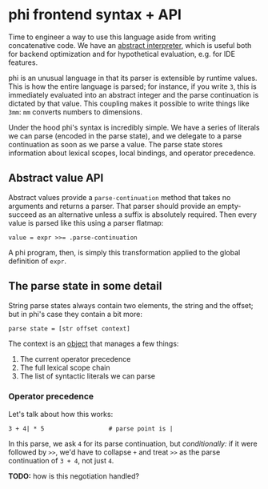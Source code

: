 # phi frontend syntax + API
Time to engineer a way to use this language aside from writing concatenative
code. We have an [abstract interpreter](../phiabstract.pm), which is useful both
for backend optimization and for hypothetical evaluation, e.g. for IDE features.

phi is an unusual language in that its parser is extensible by runtime values.
This is how the entire language is parsed; for instance, if you write `3`, this
is immediately evaluated into an abstract integer and the parse continuation is
dictated by that value. This coupling makes it possible to write things like
`3mm`: `mm` converts numbers to dimensions.

Under the hood phi's syntax is incredibly simple. We have a series of literals
we can parse (encoded in the parse state), and we delegate to a parse
continuation as soon as we parse a value. The parse state stores information
about lexical scopes, local bindings, and operator precedence.

## Abstract value API
Abstract values provide a `parse-continuation` method that takes no arguments
and returns a parser. That parser should provide an empty-succeed as an
alternative unless a suffix is absolutely required. Then every value is parsed
like this using a parser flatmap:

```
value = expr >>= .parse-continuation
```

A phi program, then, is simply this transformation applied to the global
definition of `expr`.

## The parse state in some detail
String parse states always contain two elements, the string and the offset; but
in phi's case they contain a bit more:

```
parse state = [str offset context]
```

The context is an [object](../phiobj.pm) that manages a few things:

1. The current operator precedence
2. The full lexical scope chain
3. The list of syntactic literals we can parse

### Operator precedence
Let's talk about how this works:

```
3 + 4| * 5                  # parse point is |
```

In this parse, we ask `4` for its parse continuation, but _conditionally:_ if it
were followed by `>>`, we'd have to collapse `+` and treat `>>` as the parse
continuation of `3 + 4`, not just `4`.

**TODO:** how is this negotiation handled?
